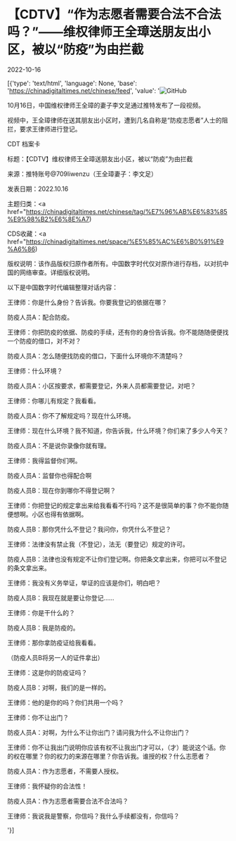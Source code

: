 # 【CDTV】“作为志愿者需要合法不合法吗？”——维权律师王全璋送朋友出小区，被以“防疫”为由拦截

2022-10-16

[{'type': 'text/html', 'language': None, 'base': 'https://chinadigitaltimes.net/chinese/feed', 'value': '![GitHub](https://chinadigitaltimes.net/chinese/files/2022/10/WQZ封面-768x437.png)

10月16日，中国维权律师王全璋的妻子李文足通过推特发布了一段视频。

视频中，王全璋律师在送其朋友出小区时，遭到几名自称是“防疫志愿者”人士的阻拦，要求王律师进行登记。



CDT 档案卡

标题：【CDTV】维权律师王全璋送朋友出小区，被以“防疫”为由拦截

来源：推特账号@709liwenzu（王全璋妻子：李文足）

发表日期：2022.10.16

主题归类：<a href="https://chinadigitaltimes.net/chinese/tag/%E7%96%AB%E6%83%85%E9%98%B2%E6%8E%A7)

CDS收藏：<a href="https://chinadigitaltimes.net/space/%E5%85%AC%E6%B0%91%E9%A6%86)

版权说明：该作品版权归原作者所有。中国数字时代仅对原作进行存档，以对抗中国的网络审查。详细版权说明。





以下是中国数字时代编辑整理对话内容：



王律师：你是什么身份？告诉我。你要我登记的依据在哪？

防疫人员A：配合防疫。

王律师：你把防疫的依据、防疫的手续，还有你的身份告诉我。你不能随随便便找一个防疫的借口，对不对？

防疫人员A：怎么随便找防疫的借口，下面什么环境你不清楚吗？

王律师：什么环境？

防疫人员A：小区按要求，都需要登记，外来人员都需要登记，对吧？

王律师：你哪儿有规定？我看看。

防疫人员A：你不了解规定吗？现在什么环境。

王律师：现在什么环境？我不知道，你告诉我，什么环境？你们来了多少人今天？

防疫人员A：不是说你录像你就有理。

王律师：我得监督你们啊。

防疫人员A：监督你也得配合啊

防疫人员B：现在你到哪你不得登记啊？

王律师：你把登记的规定拿出来给我看看不行吗？这不是很简单的事？你不能你随便想啊。小区也得有依据啊。

防疫人员B：那你凭什么不登记？我问你，你凭什么不登记？

王律师：法律没有禁止我（不登记），法无（要登记）规定的许可。

防疫人员B：法律也没有规定不让你们登记啊。你把条文拿出来，你把可以不登记的条文拿出来。

王律师：我没有义务举证，举证的应该是你们，明白吧？

防疫人员B：我现在就是要让你登记&#8230;&#8230;

王律师：你是干什么的？

防疫人员B：我是防疫的。

王律师：那你拿防疫证给我看看。

（防疫人员B将另一人的证件拿出）

王律师：这是你的防疫证吗？

防疫人员B：对啊，我们的是一样的。

王律师：他的是你的吗？你们共用一个吗？

王律师：你不让出门？

防疫人员A：对啊，为什么不让你出门？请问我为什么不让你出门？

王律师：你不让我出门说明你应该有权不让我出门才可以，（才）能说这个话。你的权在哪里？你的权力的来源在哪里？你告诉我。谁授的权？什么志愿者？

防疫人员A：作为志愿者，不需要人授权。

王律师：我怀疑你的合法性！

防疫人员A：作为志愿者需要合法不合法吗？

王律师：我说我是警察，你信吗？我什么手续都没有，你信吗？

'}]